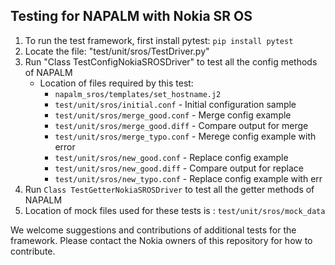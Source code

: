 ## **Testing for NAPALM with Nokia SR OS**
1) To run the test framework, first install pytest: ```pip install pytest```
2) Locate the file: \"test/unit/sros/TestDriver.py\"
3) Run \"Class TestConfigNokiaSROSDriver\" to test all the config methods of NAPALM
    + Location of files required by this test:
        - `napalm_sros/templates/set_hostname.j2`
        - `test/unit/sros/initial.conf` - Initial configuration sample
        - `test/unit/sros/merge_good.conf` - Merge config example
        - `test/unit/sros/merge_good.diff` - Compare output for merge
        - `test/unit/sros/merge_typo.conf` - Merege config example with error
        - `test/unit/sros/new_good.conf` - Replace config example
        - `test/unit/sros/new_good.diff` - Compare output for replace
        - `test/unit/sros/new_typo.conf` - Replace config example with err
5) Run `Class TestGetterNokiaSROSDriver` to test all the getter methods of NAPALM
6) Location of mock files used for these tests is : `test/unit/sros/mock_data`

We welcome suggestions and contributions of additional tests for the framework. Please contact the Nokia owners of this repository for how to contribute.
